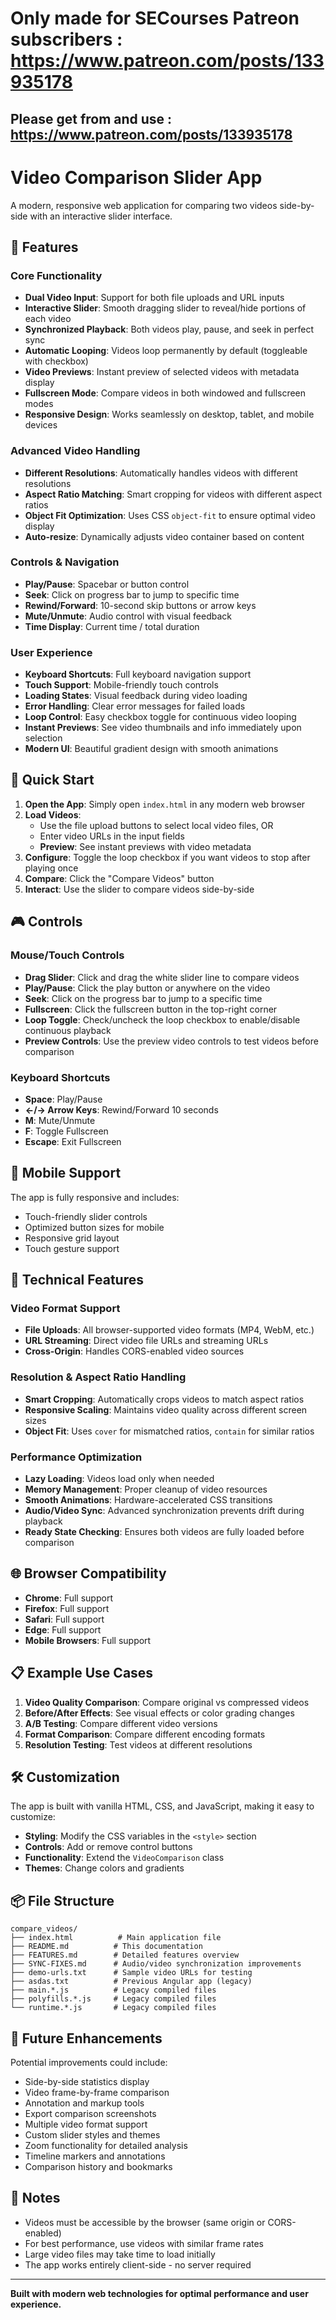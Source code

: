 
# Only made for SECourses Patreon subscribers : https://www.patreon.com/posts/133935178

## Please get from and use : https://www.patreon.com/posts/133935178

# Video Comparison Slider App

A modern, responsive web application for comparing two videos side-by-side with an interactive slider interface.

## 🌟 Features

### Core Functionality
- **Dual Video Input**: Support for both file uploads and URL inputs
- **Interactive Slider**: Smooth dragging slider to reveal/hide portions of each video
- **Synchronized Playback**: Both videos play, pause, and seek in perfect sync
- **Automatic Looping**: Videos loop permanently by default (toggleable with checkbox)
- **Video Previews**: Instant preview of selected videos with metadata display
- **Fullscreen Mode**: Compare videos in both windowed and fullscreen modes
- **Responsive Design**: Works seamlessly on desktop, tablet, and mobile devices

### Advanced Video Handling
- **Different Resolutions**: Automatically handles videos with different resolutions
- **Aspect Ratio Matching**: Smart cropping for videos with different aspect ratios
- **Object Fit Optimization**: Uses CSS `object-fit` to ensure optimal video display
- **Auto-resize**: Dynamically adjusts video container based on content

### Controls & Navigation
- **Play/Pause**: Spacebar or button control
- **Seek**: Click on progress bar to jump to specific time
- **Rewind/Forward**: 10-second skip buttons or arrow keys
- **Mute/Unmute**: Audio control with visual feedback
- **Time Display**: Current time / total duration

### User Experience
- **Keyboard Shortcuts**: Full keyboard navigation support
- **Touch Support**: Mobile-friendly touch controls
- **Loading States**: Visual feedback during video loading
- **Error Handling**: Clear error messages for failed loads
- **Loop Control**: Easy checkbox toggle for continuous video looping
- **Instant Previews**: See video thumbnails and info immediately upon selection
- **Modern UI**: Beautiful gradient design with smooth animations

## 🚀 Quick Start

1. **Open the App**: Simply open `index.html` in any modern web browser
2. **Load Videos**: 
   - Use the file upload buttons to select local video files, OR
   - Enter video URLs in the input fields
   - **Preview**: See instant previews with video metadata
3. **Configure**: Toggle the loop checkbox if you want videos to stop after playing once
4. **Compare**: Click the "Compare Videos" button
5. **Interact**: Use the slider to compare videos side-by-side

## 🎮 Controls

### Mouse/Touch Controls
- **Drag Slider**: Click and drag the white slider line to compare videos
- **Play/Pause**: Click the play button or anywhere on the video
- **Seek**: Click on the progress bar to jump to a specific time
- **Fullscreen**: Click the fullscreen button in the top-right corner
- **Loop Toggle**: Check/uncheck the loop checkbox to enable/disable continuous playback
- **Preview Controls**: Use the preview video controls to test videos before comparison

### Keyboard Shortcuts
- **Space**: Play/Pause
- **←/→ Arrow Keys**: Rewind/Forward 10 seconds
- **M**: Mute/Unmute
- **F**: Toggle Fullscreen
- **Escape**: Exit Fullscreen

## 📱 Mobile Support

The app is fully responsive and includes:
- Touch-friendly slider controls
- Optimized button sizes for mobile
- Responsive grid layout
- Touch gesture support

## 🔧 Technical Features

### Video Format Support
- **File Uploads**: All browser-supported video formats (MP4, WebM, etc.)
- **URL Streaming**: Direct video file URLs and streaming URLs
- **Cross-Origin**: Handles CORS-enabled video sources

### Resolution & Aspect Ratio Handling
- **Smart Cropping**: Automatically crops videos to match aspect ratios
- **Responsive Scaling**: Maintains video quality across different screen sizes
- **Object Fit**: Uses `cover` for mismatched ratios, `contain` for similar ratios

### Performance Optimization
- **Lazy Loading**: Videos load only when needed
- **Memory Management**: Proper cleanup of video resources
- **Smooth Animations**: Hardware-accelerated CSS transitions
- **Audio/Video Sync**: Advanced synchronization prevents drift during playback
- **Ready State Checking**: Ensures both videos are fully loaded before comparison

## 🌐 Browser Compatibility

- **Chrome**: Full support
- **Firefox**: Full support
- **Safari**: Full support
- **Edge**: Full support
- **Mobile Browsers**: Full support

## 📋 Example Use Cases

1. **Video Quality Comparison**: Compare original vs compressed videos
2. **Before/After Effects**: See visual effects or color grading changes
3. **A/B Testing**: Compare different video versions
4. **Format Comparison**: Compare different encoding formats
5. **Resolution Testing**: Test videos at different resolutions

## 🛠️ Customization

The app is built with vanilla HTML, CSS, and JavaScript, making it easy to customize:

- **Styling**: Modify the CSS variables in the `<style>` section
- **Controls**: Add or remove control buttons
- **Functionality**: Extend the `VideoComparison` class
- **Themes**: Change colors and gradients

## 📦 File Structure

```
compare_videos/
├── index.html          # Main application file
├── README.md          # This documentation  
├── FEATURES.md        # Detailed features overview
├── SYNC-FIXES.md      # Audio/video synchronization improvements
├── demo-urls.txt      # Sample video URLs for testing
├── asdas.txt          # Previous Angular app (legacy)
├── main.*.js          # Legacy compiled files
├── polyfills.*.js     # Legacy compiled files
└── runtime.*.js       # Legacy compiled files
```

## 🔮 Future Enhancements

Potential improvements could include:
- Side-by-side statistics display
- Video frame-by-frame comparison
- Annotation and markup tools
- Export comparison screenshots
- Multiple video format support
- Custom slider styles and themes
- Zoom functionality for detailed analysis
- Timeline markers and annotations
- Comparison history and bookmarks

## 📝 Notes

- Videos must be accessible by the browser (same origin or CORS-enabled)
- For best performance, use videos with similar frame rates
- Large video files may take time to load initially
- The app works entirely client-side - no server required

---

**Built with modern web technologies for optimal performance and user experience.** 
